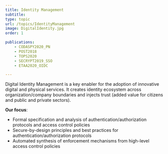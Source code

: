```yaml
---
title: Identity Management
subtitle: 
type: topic
url: /topics/IdentityManagement
image: DigitalIdentity.jpg
order: 1

publications:
    - CODASPY2020_PN
    - POST2018
    - TOPS2020
    - SECRYPT2019_SSO
    - ETAA2020_OIDC

---
```


Digital Identity Management is a key enabler for the adoption of innovative digital and physical services. It creates identity ecosystem across organization/company boundaries and injects trust (added value for citizens and public and private sectors).

**Our focus**:
- Formal specification and analysis of authentication/authorization protocols and access control policies
- Secure-by-design principles and best practices for authentication/authorization protocols
- Automated synthesis of enforcement mechanisms from high-level access control policies

